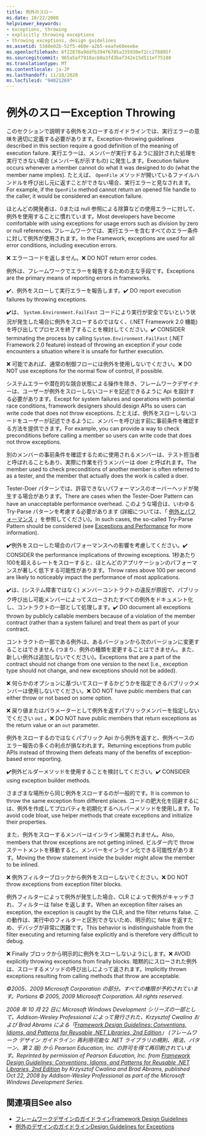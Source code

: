 ```yaml
---
title: 例外のスロー
ms.date: 10/22/2008
helpviewer_keywords:
- exceptions, throwing
- explicitly throwing exceptions
- throwing exceptions, design guidelines
ms.assetid: 5388e02b-52f5-460e-a2b5-eeafe60eeebe
ms.openlocfilehash: 6f22878a9ddfb394f6705a335930ef2cc270895f
ms.sourcegitcommit: 965a5af7918acb0a3fd3baf342e15d511ef75188
ms.translationtype: MT
ms.contentlocale: ja-JP
ms.lasthandoff: 11/18/2020
ms.locfileid: "94821269"
---
```

# <a name="exception-throwing"></a><span data-ttu-id="fdd70-102">例外のスロー</span><span class="sxs-lookup"><span data-stu-id="fdd70-102">Exception Throwing</span></span>
<span data-ttu-id="fdd70-103">このセクションで説明する例外をスローするガイドラインでは、実行エラーの意味を適切に定義する必要があります。</span><span class="sxs-lookup"><span data-stu-id="fdd70-103">Exception-throwing guidelines described in this section require a good definition of the meaning of execution failure.</span></span> <span data-ttu-id="fdd70-104">実行エラーは、メンバーが実行するように設計された処理を実行できない場合 (メンバー名が示すもの) に発生します。</span><span class="sxs-lookup"><span data-stu-id="fdd70-104">Execution failure occurs whenever a member cannot do what it was designed to do (what the member name implies).</span></span> <span data-ttu-id="fdd70-105">たとえば、 `OpenFile` メソッドが開いているファイルハンドルを呼び出し元に返すことができない場合、実行エラーと見なされます。</span><span class="sxs-lookup"><span data-stu-id="fdd70-105">For example, if the `OpenFile` method cannot return an opened file handle to the caller, it would be considered an execution failure.</span></span>

 <span data-ttu-id="fdd70-106">ほとんどの開発者は、0または null 参照による除算などの使用エラーに対して、例外を使用することに慣れています。</span><span class="sxs-lookup"><span data-stu-id="fdd70-106">Most developers have become comfortable with using exceptions for usage errors such as division by zero or null references.</span></span> <span data-ttu-id="fdd70-107">フレームワークでは、実行エラーを含むすべてのエラー条件に対して例外が使用されます。</span><span class="sxs-lookup"><span data-stu-id="fdd70-107">In the Framework, exceptions are used for all error conditions, including execution errors.</span></span>

 <span data-ttu-id="fdd70-108">❌ エラーコードを返しません。</span><span class="sxs-lookup"><span data-stu-id="fdd70-108">❌ DO NOT return error codes.</span></span>

 <span data-ttu-id="fdd70-109">例外は、フレームワークでエラーを報告するための主な手段です。</span><span class="sxs-lookup"><span data-stu-id="fdd70-109">Exceptions are the primary means of reporting errors in frameworks.</span></span>

 <span data-ttu-id="fdd70-110">✔️、例外をスローして実行エラーを報告します。</span><span class="sxs-lookup"><span data-stu-id="fdd70-110">✔️ DO report execution failures by throwing exceptions.</span></span>

 <span data-ttu-id="fdd70-111">✔️は、 `System.Environment.FailFast` コードにより実行が安全でないという状況が発生した場合に例外をスローするのではなく、(.NET Framework 2.0 機能) を呼び出してプロセスを終了することを検討してください。</span><span class="sxs-lookup"><span data-stu-id="fdd70-111">✔️ CONSIDER terminating the process by calling `System.Environment.FailFast` (.NET Framework 2.0 feature) instead of throwing an exception if your code encounters a situation where it is unsafe for further execution.</span></span>

 <span data-ttu-id="fdd70-112">❌ 可能であれば、通常の制御フローには例外を使用しないでください。</span><span class="sxs-lookup"><span data-stu-id="fdd70-112">❌ DO NOT use exceptions for the normal flow of control, if possible.</span></span>

 <span data-ttu-id="fdd70-113">システムエラーや潜在的な競合状態による操作を除き、フレームワークデザイナーは、ユーザーが例外をスローしないコードを記述できるように Api を設計する必要があります。</span><span class="sxs-lookup"><span data-stu-id="fdd70-113">Except for system failures and operations with potential race conditions, framework designers should design APIs so users can write code that does not throw exceptions.</span></span> <span data-ttu-id="fdd70-114">たとえば、例外をスローしないコードをユーザーが記述できるように、メンバーを呼び出す前に事前条件を確認する方法を提供できます。</span><span class="sxs-lookup"><span data-stu-id="fdd70-114">For example, you can provide a way to check preconditions before calling a member so users can write code that does not throw exceptions.</span></span>

 <span data-ttu-id="fdd70-115">別のメンバーの事前条件を確認するために使用されるメンバーは、テスト担当者と呼ばれることもあり、実際に作業を行うメンバーは doer と呼ばれます。</span><span class="sxs-lookup"><span data-stu-id="fdd70-115">The member used to check preconditions of another member is often referred to as a tester, and the member that actually does the work is called a doer.</span></span>

 <span data-ttu-id="fdd70-116">Tester-Doer パターンでは、許容できないパフォーマンスのオーバーヘッドが発生する場合があります。</span><span class="sxs-lookup"><span data-stu-id="fdd70-116">There are cases when the Tester-Doer Pattern can have an unacceptable performance overhead.</span></span> <span data-ttu-id="fdd70-117">このような場合は、いわゆる Try-Parse パターンを考慮する必要があります (詳細については、「 [例外とパフォーマンス](exceptions-and-performance.md) 」を参照してください)。</span><span class="sxs-lookup"><span data-stu-id="fdd70-117">In such cases, the so-called Try-Parse Pattern should be considered (see [Exceptions and Performance](exceptions-and-performance.md) for more information).</span></span>

 <span data-ttu-id="fdd70-118">✔️例外をスローした場合のパフォーマンスへの影響を考慮してください。</span><span class="sxs-lookup"><span data-stu-id="fdd70-118">✔️ CONSIDER the performance implications of throwing exceptions.</span></span> <span data-ttu-id="fdd70-119">1秒あたり100を超えるレートをスローすると、ほとんどのアプリケーションのパフォーマンスが著しく低下する可能性があります。</span><span class="sxs-lookup"><span data-stu-id="fdd70-119">Throw rates above 100 per second are likely to noticeably impact the performance of most applications.</span></span>

 <span data-ttu-id="fdd70-120">✔️は、(システム障害ではなく) メンバーコントラクトの違反が原因で、パブリック呼び出し可能メンバーによってスローされたすべての例外をドキュメント化し、コントラクトの一部として処理します。</span><span class="sxs-lookup"><span data-stu-id="fdd70-120">✔️ DO document all exceptions thrown by publicly callable members because of a violation of the member contract (rather than a system failure) and treat them as part of your contract.</span></span>

 <span data-ttu-id="fdd70-121">コントラクトの一部である例外は、あるバージョンから次のバージョンに変更することはできません (つまり、例外の種類を変更することはできません。また、新しい例外は追加しないでください)。</span><span class="sxs-lookup"><span data-stu-id="fdd70-121">Exceptions that are a part of the contract should not change from one version to the next (i.e., exception type should not change, and new exceptions should not be added).</span></span>

 <span data-ttu-id="fdd70-122">❌ 何らかのオプションに基づいてスローするかどうかを指定できるパブリックメンバーは使用しないでください。</span><span class="sxs-lookup"><span data-stu-id="fdd70-122">❌ DO NOT have public members that can either throw or not based on some option.</span></span>

 <span data-ttu-id="fdd70-123">❌ 戻り値またはパラメーターとして例外を返すパブリックメンバーを指定しないでください `out` 。</span><span class="sxs-lookup"><span data-stu-id="fdd70-123">❌ DO NOT have public members that return exceptions as the return value or an `out` parameter.</span></span>

 <span data-ttu-id="fdd70-124">例外をスローするのではなくパブリック Api から例外を返すと、例外ベースのエラー報告の多くの利点が損なわれます。</span><span class="sxs-lookup"><span data-stu-id="fdd70-124">Returning exceptions from public APIs instead of throwing them defeats many of the benefits of exception-based error reporting.</span></span>

 <span data-ttu-id="fdd70-125">✔️例外ビルダーメソッドを使用することを検討してください。</span><span class="sxs-lookup"><span data-stu-id="fdd70-125">✔️ CONSIDER using exception builder methods.</span></span>

 <span data-ttu-id="fdd70-126">さまざまな場所から同じ例外をスローするのが一般的です。</span><span class="sxs-lookup"><span data-stu-id="fdd70-126">It is common to throw the same exception from different places.</span></span> <span data-ttu-id="fdd70-127">コードの肥大化を回避するには、例外を作成してプロパティを初期化するヘルパーメソッドを使用します。</span><span class="sxs-lookup"><span data-stu-id="fdd70-127">To avoid code bloat, use helper methods that create exceptions and initialize their properties.</span></span>

 <span data-ttu-id="fdd70-128">また、例外をスローするメンバーはインライン展開されません。</span><span class="sxs-lookup"><span data-stu-id="fdd70-128">Also, members that throw exceptions are not getting inlined.</span></span> <span data-ttu-id="fdd70-129">ビルダー内で throw ステートメントを移動すると、メンバーをインライン化できる可能性があります。</span><span class="sxs-lookup"><span data-stu-id="fdd70-129">Moving the throw statement inside the builder might allow the member to be inlined.</span></span>

 <span data-ttu-id="fdd70-130">❌ 例外フィルターブロックから例外をスローしないでください。</span><span class="sxs-lookup"><span data-stu-id="fdd70-130">❌ DO NOT throw exceptions from exception filter blocks.</span></span>

 <span data-ttu-id="fdd70-131">例外フィルターによって例外が発生した場合、CLR によって例外がキャッチされ、フィルターは false を返します。</span><span class="sxs-lookup"><span data-stu-id="fdd70-131">When an exception filter raises an exception, the exception is caught by the CLR, and the filter returns false.</span></span> <span data-ttu-id="fdd70-132">この動作は、実行中のフィルターと区別できないため、明示的に false を返すため、デバッグが非常に困難です。</span><span class="sxs-lookup"><span data-stu-id="fdd70-132">This behavior is indistinguishable from the filter executing and returning false explicitly and is therefore very difficult to debug.</span></span>

 <span data-ttu-id="fdd70-133">❌ Finally ブロックから明示的に例外をスローしないようにします。</span><span class="sxs-lookup"><span data-stu-id="fdd70-133">❌ AVOID explicitly throwing exceptions from finally blocks.</span></span> <span data-ttu-id="fdd70-134">暗黙的にスローされた例外は、スローするメソッドの呼び出しによって返されます。</span><span class="sxs-lookup"><span data-stu-id="fdd70-134">Implicitly thrown exceptions resulting from calling methods that throw are acceptable.</span></span>

 <span data-ttu-id="fdd70-135">*©2005、2009 Microsoft Corporation の部分。すべての権限が予約されています。*</span><span class="sxs-lookup"><span data-stu-id="fdd70-135">*Portions © 2005, 2009 Microsoft Corporation. All rights reserved.*</span></span>

 <span data-ttu-id="fdd70-136">*2008 年 10 月 22 日に Microsoft Windows Development シリーズの一部として、Addison-Wesley Professional によって発行された、Krzysztof Cwalina および Brad Abrams による「[Framework Design Guidelines: Conventions, Idioms, and Patterns for Reusable .NET Libraries, 2nd Edition](https://www.informit.com/store/framework-design-guidelines-conventions-idioms-and-9780321545619)」 (フレームワーク デザイン ガイドライン: 再利用可能な .NET ライブラリの規則、用法、パターン、第 2 版) から Pearson Education, Inc. の許可を得て再印刷されています。*</span><span class="sxs-lookup"><span data-stu-id="fdd70-136">*Reprinted by permission of Pearson Education, Inc. from [Framework Design Guidelines: Conventions, Idioms, and Patterns for Reusable .NET Libraries, 2nd Edition](https://www.informit.com/store/framework-design-guidelines-conventions-idioms-and-9780321545619) by Krzysztof Cwalina and Brad Abrams, published Oct 22, 2008 by Addison-Wesley Professional as part of the Microsoft Windows Development Series.*</span></span>

## <a name="see-also"></a><span data-ttu-id="fdd70-137">関連項目</span><span class="sxs-lookup"><span data-stu-id="fdd70-137">See also</span></span>

- [<span data-ttu-id="fdd70-138">フレームワークデザインのガイドライン</span><span class="sxs-lookup"><span data-stu-id="fdd70-138">Framework Design Guidelines</span></span>](index.md)
- [<span data-ttu-id="fdd70-139">例外のデザインのガイドライン</span><span class="sxs-lookup"><span data-stu-id="fdd70-139">Design Guidelines for Exceptions</span></span>](exceptions.md)

